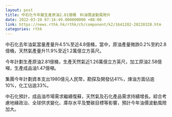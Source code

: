 ```yaml
---
layout: post
title: 中石化今年擬生產原油2.81億桶　料油價波動風險升
date: 2022-03-28 07:16:49.000000000 +08:00
link: https://news.rthk.hk/rthk/ch/component/k2/1641202-20220328.htm
categories: rthk
---
```


中石化去年油氣當量產量升4.5%至近4.8億桶，當中，原油產量微跌0.2%至約2.8億桶，天然氣產量升11.9%至近1.2萬億立方英尺。

今年計劃生產原油2.81億桶，生產天然氣近1.26萬億立方英尺，加工原油2.58億噸，生產成品油1.47億噸。

集團今年計劃資本支出1980億元人民幣，勘探及開發佔41%，煉油方面佔逾10%，化工佔逾33%。

中石化預計，成品油市場需求繼續復蘇，天然氣及石化產品需求持續增長。綜合考慮地緣政治、全球供求變化、庫存水平及雙碳目標等影響，預計今年油價波動風險加大。
